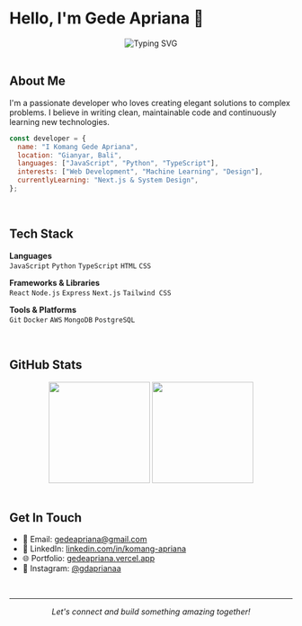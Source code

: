 # Hello, I'm Gede Apriana 👋

<div align="center">
  <img src="https://readme-typing-svg.herokuapp.com?font=Inter&weight=300&size=24&pause=1000&color=6B73FF&center=true&vCenter=true&width=435&lines=Software+Developer;Creative+Problem+Solver;Lifelong+Learner" alt="Typing SVG" />
</div>

<br/>

## About Me

I'm a passionate developer who loves creating elegant solutions to complex problems. I believe in writing clean, maintainable code and continuously learning new technologies.

```javascript
const developer = {
  name: "I Komang Gede Apriana",
  location: "Gianyar, Bali",
  languages: ["JavaScript", "Python", "TypeScript"],
  interests: ["Web Development", "Machine Learning", "Design"],
  currentlyLearning: "Next.js & System Design",
};
```

<br/>

## Tech Stack

**Languages**  
`JavaScript` `Python` `TypeScript` `HTML` `CSS`

**Frameworks & Libraries**  
`React` `Node.js` `Express` `Next.js` `Tailwind CSS`

**Tools & Platforms**  
`Git` `Docker` `AWS` `MongoDB` `PostgreSQL`

<br/>

## GitHub Stats

<div align="center">
  <img height="180em" src="https://github-readme-stats.vercel.app/api?username=YourUsername&show_icons=true&theme=minimal&hide_border=true&bg_color=f8f9fa"/>
  <img height="180em" src="https://github-readme-stats.vercel.app/api/top-langs/?username=YourUsername&layout=compact&theme=minimal&hide_border=true&bg_color=f8f9fa"/>
</div>

<br/>

## Get In Touch

- 📧 Email: gedeapriana@gmail.com
- 💼 LinkedIn: [linkedin.com/in/komang-apriana](https://linkedin.com/in/komang-apriana)
- 🌐 Portfolio: [gedeapriana.vercel.app](https://gedeapriana.vercel.app)
- 📸 Instagram: [@gdaprianaa](https://instagram.com/gdaprianaa)

<br/>

---

<div align="center">
  <i>Let's connect and build something amazing together!</i>
</div>
